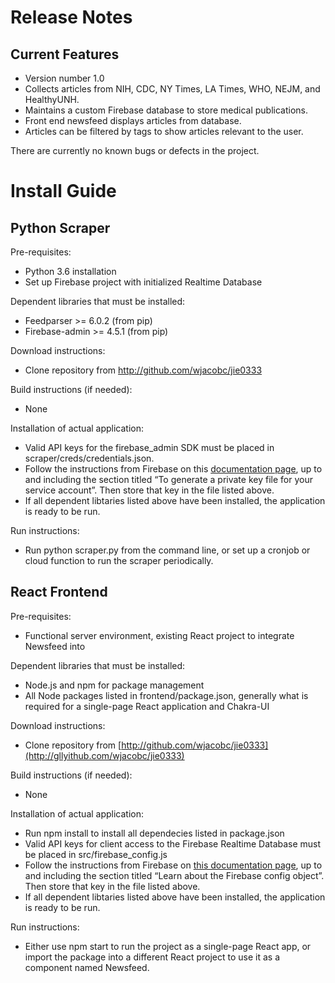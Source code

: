 # Release Notes

## Current Features

- Version number 1.0
- Collects articles from NIH, CDC, NY Times, LA Times, WHO, NEJM, and HealthyUNH.
- Maintains a custom Firebase database to store medical publications.
- Front end newsfeed displays articles from database.
- Articles can be filtered by tags to show articles relevant to the user.

There are currently no known bugs or defects in the project.

# Install Guide

## Python Scraper

Pre-requisites:

- Python 3.6 installation
- Set up Firebase project with initialized Realtime Database

Dependent libraries that must be installed:

- Feedparser >= 6.0.2 (from pip)
- Firebase-admin >= 4.5.1 (from pip)

Download instructions:

- Clone repository from <http://github.com/wjacobc/jie0333>

Build instructions (if needed):

- None

Installation of actual application:

- Valid API keys for the firebase_admin SDK must be placed in scraper/creds/credentials.json.
- Follow the instructions from Firebase on this [documentation page](https://firebase.google.com/docs/admin/setup#python), up to and including the section titled “To generate a private key file for your service account”. Then store that key in the file listed above.
- If all dependent libtaries listed above have been installed, the application is ready to be run.

Run instructions:

- Run python scraper.py from the command line, or set up a cronjob or cloud function to run the scraper periodically.

## React Frontend

Pre-requisites:

- Functional server environment, existing React project to integrate Newsfeed into

Dependent libraries that must be installed:

- Node.js and npm for package management
- All Node packages listed in frontend/package.json, generally what is required for a single-page React application and Chakra-UI

Download instructions:

- Clone repository from [http://github.com/wjacobc/jie0333](http://gllyithub.com/wjacobc/jie0333)

Build instructions (if needed):

- None

Installation of actual application:

- Run npm install to install all dependecies listed in package.json
- Valid API keys for client access to the Firebase Realtime Database must be placed in src/firebase_config.js
- Follow the instructions from Firebase on [this documentation page](https://firebase.google.com/docs/web/setup#with-npm_1), up to and including the section titled “Learn about the Firebase config object”. Then store that key in the file listed above.
- If all dependent libtaries listed above have been installed, the application is ready to be run.

Run instructions:

- Either use npm start to run the project as a single-page React app, or import the package into a different React project to use it as a component named Newsfeed.
